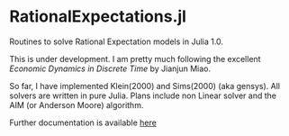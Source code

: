 # RationalExpectations.jl

Routines to solve Rational Expectation models in Julia 1.0.

This is under development. I am pretty much following the excellent _Economic Dynamics in Discrete Time_ by Jianjun Miao.

So far, I have implemented Klein(2000) and Sims(2000) (aka gensys). All solvers are written in pure Julia. Plans include non Linear solver and the AIM (or Anderson Moore) algorithm.

Further documentation is available [here](https://danmrc.github.io/RationalExpectations.jl/dev/)
